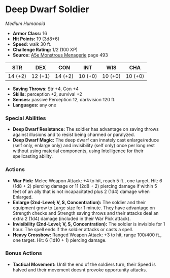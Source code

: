 # Deep Dwarf Soldier

*Medium* *Humanoid*

- **Armor Class:** 16
- **Hit Points:** 19 (3d8+6)
- **Speed:** walk 30 ft.
- **Challenge Rating:** 1/2 (100 XP)
- **Source:** [A5e Monstrous Menagerie](https://enpublishingrpg.com/products/level-up-monstrous-menagerie-a5e) page 493

| STR | DEX | CON | INT | WIS | CHA |
| --- | --- | --- | --- | --- | --- |
| 14 (+2) | 12 (+1) | 14 (+2) | 10 (+0) | 10 (+0) | 10 (+0) |

- **Saving Throws**: Str +4, Con +4
- **Skills:** perception +2, survival +2
- **Senses:** passive Perception 12, darkvision 120 ft.
- **Languages:** any one

### Special Abilities

- **Deep Dwarf Resistance:** The soldier has advantage on saving throws against illusions and to resist being charmed or paralyzed.
- **Deep Dwarf Magic:** The deep dwarf can innately cast enlarge/reduce (self only, enlarge only) and invisibility (self only) once per long rest without using material components, using Intelligence for their spellcasting ability.

### Actions

- **War Pick:** Melee Weapon Attack: +4 to hit, reach 5 ft., one target. Hit: 6 (1d8 + 2) piercing damage  or 11 (2d8 + 2) piercing damage if within 5 feet of an ally that is not incapacitated  plus 2 (1d4) damage when Enlarged.
- **Enlarge (2nd-Level; V, S, Concentration):** The soldier and their equipment grow to Large size for 1 minute. They have advantage on Strength checks and Strength saving throws  and their attacks deal an extra 2 (1d4) damage (included in their War Pick attack).
- **Invisibility (2nd-Level; V, S, Concentration):** The soldier is invisible for 1 hour. The spell ends if the soldier attacks or casts a spell.
- **Heavy Crossbow:** Ranged Weapon Attack: +3 to hit, range 100/400 ft., one target. Hit: 6 (1d10 + 1) piercing damage.

### Bonus Actions

- **Tactical Movement:** Until the end of the soldiers turn, their Speed is halved and their movement doesnt provoke opportunity attacks.


